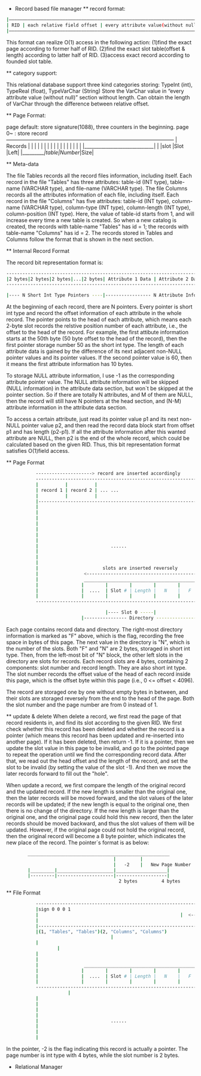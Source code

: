 * Record based file manager
** record format:

``` bash
|————————————————————————————————————————————————————————————————————————|
| RID | each relative field offset | every attribute value(without null) |
|————————————————————————————————————————————————————————————————————————|
```

This format can realize O(1) access in the following action:
(1)find the exact page according to former half of RID.
(2)find the exact slot table(offset & length) according to latter half of RID.
(3)access exact record according to founded slot table.

** category support:

This relational database support three kind categories storing: TypeInt (int), TypeReal (float), TypeVarChar (String)
Store the VarChar value in “every attribute value (without null)” section without length.
Can obtain the length of VarChar through the difference between relative offset.

** Page Format:

page default: store signature(1088), three counters in the beginning.
page 0~ : store record
————————————————————————————————
|   Records                   |
|                             |
|                             |
|                             |
|                             |
|                             |
|                             |
|                             |
|                             |
|_____________________________|
|          |slot |Slot   |Left|
|__________|table|Number_|Size|

** Meta-data

The file Tables records all the record files information, including itself. 
Each record in the file "Tables" has three attributes: table-id (INT type), table-name (VARCHAR type), and file-name (VARCHAR type).
The file Columns records all the attributes information of each file, including itself. 
Each record in the file "Columns" has five attributes: table-id (INT type), column-name (VARCHAR type), column-type (INT type), column-length (INT type), column-position (INT type).
Here, the value of table-id starts from 1, and will increase every time a new table is created. 
So when a new catalog is created, the records with table-name "Tables" has id = 1; the records with table-name "Columns" has id = 2.
The records stored in Tables and Columns follow the format that is shown in the next section.

** Internal Record Format

The record bit representation format is:

``` bash
--------------------------------------------------------------------------------------------------
|2 bytes|2 bytes|2 bytes|...|2 bytes| Attribute 1 Data | Attribute 2 Data |...| Attribute N Data |
--------------------------------------------------------------------------------------------------

|---- N Short Int Type Pointers ----|----------------- N Attribute Information ------------------|
```

At the beginning of each record, there are N pointers. Every pointer is short int type and record the offset information of each attribute in the whole record.
The pointer points to the head of each attribute, which means each 2-byte slot records the relstive position number of each attribute, i.e., the offset to the head of the record.
For example, the first attibute information starts at the 50th byte (50 byte offset to the head of the record), then the first pointer storage number 50 as the short int type.
The length of each attribute data is gained by the difference of its next adjacent non-NULL pointer values and its pointer values. 
If the second pointer value is 60, then it means the first attribute information has 10 bytes.

To storage NULL attribute information, I use -1 as the corresponding attribute pointer value. 
The NULL attribute information will be skipped (NULL information) in the attribute data section, but won`t be skipped at the pointer section.
So if there are totally N attributes, and M of them are NULL, then the record will still have N pointers at the head section, and (N-M) attribute information in the attribute data section.

To access a certain attribute, just read its pointer value p1 and its next non-NULL pointer value p2, and then read the record data block start from offset p1 and has length (p2-p1).
If all the attribute information after this wanted attribute are NULL, then p2 is the end of the whole record, which could be calculated based on the given RID.
Thus, this bit representation format satisfies O(1)field access.

** Page Format
``` bash
           ---------------------> record are inserted accordingly
	       ---------------------------------------------------------------
	       |          |          |                                       |
	       | record 1 | record 2 | ... ...                               |
	       |          |          |                                       |
	       |-------------------------------------------------------------|
	       |                                                             |
	       |                                                             |
	       |                                                             |
	       |                                                             |
	       |                                                             |
	       |                                                             |
	       |                                                             |
	       |                           ......                            |
	       |                                                             |
	       |                                                             |
	       |                                                             |
	       |                        slots are inserted reversely         |
	       |                 <------------------------------------------ |
	       |                 ____________________________________________|
	       |                |        |        |        |        |        |
	       |                |  ....  | Slot # | Length |   N    |   F    |
	       |                |        |        |        |        |        |
	       ---------------------------------------------------------------

                                     |---- Slot 0 -----|
                            |---------------- Directory -----------------|
```

Each page contains record data and directory. The right-most directory information is marked as "F" above, which is the flag, recording the free space in bytes of this page.
The next value in the directory is "N", which is the number of the slots. Both "F" and "N" are 2 bytes, storaged in short int type.
Then, from the left-most bit of "N" block, the other left slots in the directory are slots for records. Each record slots are 4 bytes, containing 2 components: slot number and record length.
They are also short int type. The slot number records the offset value of the head of each record inside this page, which is the offset byte within this page (i.e., 0 <= offset < 4096).

The record are storaged one by one without empty bytes in between, and their slots are storaged reversely from the end to the head of the page.
Both the slot number and the page number are from 0 instead of 1.

** update & delete
When delete a record, we first read the page of that record residents in, and find its slot according to the given RID. We first check whether this record has been deleted and whether the record is a pointer (which means this record has been updated and re-inserted into another page). If it has been deleted, then return -1. If it is a pointer, then we update the slot value in this page to be invalid, and go to the pointed page to repeat the operation until we find the corresponding record data. After that, we read out the head offset and the length of the record, and set the slot to be invalid (by setting the value of the slot -1). And then we move the later records forward to fill out the "hole".

When update a record, we first compare the length of the original record and the updated record. If the new length is smaller than the original one, then the later records will be moved forward, and the slot values of the later records will be updated; if the new length is equal to the original one, then there is no change of the directory. If the new length is larger than the original one, and the original page could hold this new record, then the later records should be moved backward, and thus the slot values of them will be updated. However, if the original page could not hold the original
record, then the original record will become a 8 byte pointer, which indicates the new place of the record. The pointer`s format is as below:

``` bash
		_____________________________________________________
                                    	|         |                     |                   |
                                    	|   -2    |   New Page Number   |  New Slot Number  |
		|_________|_____________________|___________________| 
		|---------|---------------------|-------------------|
                                      	  2 bytes         4 bytes              2 bytes
```

** File Format

``` bash
	       ---------------------------------------------------------------
	       |sign 0 0 0 1                                                 |
	       |                             			             |  <-------- "Virtual first page"
	       |                                                             |
	       |-------------------------------------------------------------|
	       |(1, "Tables", "Tables")(2, "Columns", "Columns")             |
                                       |                                                             |
	       |                                                             |
                   |                                                             |  <-------- Page 0
	       |                                                             |
	       |                                                             |
	       |                 ____________________________________________|
	       |                |        |        |        |        |        |
	       |                |  ....  | Slot # | Length |   N    |   F    |
	       |                |        |        |        |        |        |
	       ---------------------------------------------------------------
				       |                                                             |
	       |                                                             |
	       |                                                             |
	       |                                                             |  <--------- Other pages (will be appended as the records inserted)
	       |                                                             |
	       |                           ......                            |
	       |                                                             |
	       |                                                             |
	       |                                                             |
```

In the pointer, -2 is the flag indicating this record is actually a pointer. The page number is int type with 4 bytes, while the slot number is 2 bytes.
* Relational Manager

